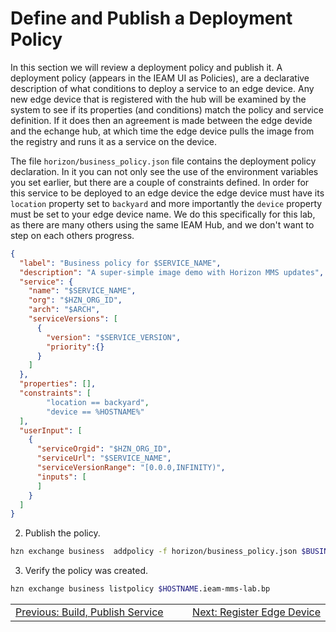 # Define and Publish a Deployment Policy

In this section we will review a deployment policy and publish it.  A deployment policy (appears in the IEAM UI as Policies), are a declarative description of what conditions to deploy a service to an edge device.  Any new edge device that is registered with the hub will be examined by the system to see if its properties (and conditions) match the policy and service definition.  If it does then an agreement is made between the edge devide and the echange hub, at which time the edge device pulls the image from the registry and runs it as a service on the device.

The file `horizon/business_policy.json` file contains the deployment policy declaration.  In it you  can not only see the use of the environment variables you set earlier, but there are a couple of constraints defined.  In order for this service to be deployed to an edge device the edge device must have its `location` property set to `backyard` and more importantly the `device` property must be set to your edge device name.  We do this specifically for this lab, as there are many others using the same IEAM Hub, and we don't want to step on each others progress.
```json
{
  "label": "Business policy for $SERVICE_NAME",
  "description": "A super-simple image demo with Horizon MMS updates",
  "service": {
    "name": "$SERVICE_NAME",
    "org": "$HZN_ORG_ID",
    "arch": "$ARCH",
    "serviceVersions": [
      {
        "version": "$SERVICE_VERSION",
        "priority":{}
      }
    ]
  },
  "properties": [],
  "constraints": [
        "location == backyard",
        "device == %HOSTNAME%"
  ],
  "userInput": [
    {
      "serviceOrgid": "$HZN_ORG_ID",
      "serviceUrl": "$SERVICE_NAME",
      "serviceVersionRange": "[0.0.0,INFINITY)",
      "inputs": [
      ]
    }
  ]
}
```

2. Publish the policy.
```bash
hzn exchange business  addpolicy -f horizon/business_policy.json $BUSINESS_POLICY_NAME

```

3. Verify the policy was created.
```bash
hzn exchange business listpolicy $HOSTNAME.ieam-mms-lab.bp

```


<table align="center">
<tr>
  <td align="left" width="9999"><a href="docs/build_publish_service.md">Previous: Build, Publish Service</a> </td>
  <td align="right" width="9999"><a href="docs/register_edge_device.md">Next: Register Edge Device </a> </td>
</tr>
</table>
